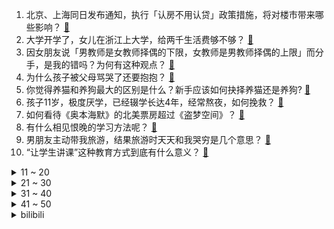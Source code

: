 1. 北京、上海同日发布通知，执行「认房不用认贷」政策措施，将对楼市带来哪些影响？ [:link:](https://www.zhihu.com/question/620177012)
2. 大学开学了，女儿在浙江上大学，给两千生活费够不够？ [:link:](https://www.zhihu.com/question/619959093)
3. 因女朋友说「男教师是女教师择偶的下限，女教师是男教师择偶的上限」而分手，是我的错吗？为何有这种观点？ [:link:](https://www.zhihu.com/question/619195315)
4. 为什么孩子被父母骂哭了还要抱抱？ [:link:](https://www.zhihu.com/question/615833179)
5. 你觉得养猫和养狗最大的区别是什么？新手应该如何抉择养猫还是养狗? [:link:](https://www.zhihu.com/question/613648764)
6. 孩子11岁，极度厌学，已经辍学长达4年，经常熬夜，如何挽救？ [:link:](https://www.zhihu.com/question/620035176)
7. 如何看待《奥本海默》的北美票房超过《盗梦空间》？ [:link:](https://www.zhihu.com/question/619375441)
8. 有什么相见恨晚的学习方法呢？ [:link:](https://www.zhihu.com/question/268565678)
9. 男朋友主动带我旅游，结果旅游时天天和我哭穷是几个意思？ [:link:](https://www.zhihu.com/question/619929502)
10. “让学生讲课”这种教育方式到底有什么意义？ [:link:](https://www.zhihu.com/question/619415942)
<details>
<summary>11 ~ 20</summary>

11. 人到底经历什么，才能大彻大悟？ [:link:](https://www.zhihu.com/question/600714845)
12. 北京、上海、深圳、河南多地公布首套商业性个人住房贷款利率下限，有人利息少了 41 万，哪些人将受益？ [:link:](https://www.zhihu.com/question/620154745)
13. 北上广深等一线城市已集体落实「认房不认贷」，释放什么信号？对二手房交易和二三线城市房地产市场有何影响？ [:link:](https://www.zhihu.com/question/620181211)
14. 为什么《DOTA2》的防御塔伤害这么低，一定威慑力都没有? [:link:](https://www.zhihu.com/question/620015338)
15. 韩媒曝「成龙金喜善时隔 18 年再度合作拍《神话 2》」，对此如何评价？你有哪些期待？ [:link:](https://www.zhihu.com/question/619988995)
16. 冷兵器时代怎么对付大量披甲战象？ [:link:](https://www.zhihu.com/question/450137451)
17. 在制作漫画改编的动画时，原画是否每次都需要学习漫画家的画风？ [:link:](https://www.zhihu.com/question/23168506)
18. 荷兰光刻机出口管制明日生效，商务部回应中荷是否有新的磋商结果，哪些信息值得关注？ [:link:](https://www.zhihu.com/question/620003791)
19. 如何评价《超级马力欧兄弟：惊奇》任天堂专属直面会？ [:link:](https://www.zhihu.com/question/620065156)
20. 住在男朋友家里，他总是要我在他家打扫卫生做家务，我不想做，两人总因为这个事吵架，是我的问题吗？ [:link:](https://www.zhihu.com/question/619329286)
</details>
<details>
<summary>21 ~ 30</summary>

21. 日本福岛核污染水排海进入第 5 天，累计排放量已超千吨，目前影响如何？ [:link:](https://www.zhihu.com/question/619552802)
22. 入职第一天，给新同事带点什么礼物好？ [:link:](https://www.zhihu.com/question/619704045)
23. 在《王者荣耀》中有哪些战绩截图让你珍藏很久？ [:link:](https://www.zhihu.com/question/619836046)
24. 北京顺义区发生 2.7 级地震，具体情况如何？ [:link:](https://www.zhihu.com/question/620160887)
25. 电影《奥本海默》有哪些看似不经意，但却很重要或别有深意的细节？ [:link:](https://www.zhihu.com/question/619675583)
26. 加班熬夜导致头发最近掉的很多，有哪些养发效果好的洗发水推荐？ [:link:](https://www.zhihu.com/question/616665188)
27. 假如有一天你发现你拥有了一颗“神之眼”，你认为（或是希望）他会是什么元素的？ [:link:](https://www.zhihu.com/question/620010755)
28. 看书应该先看什么类的书？ [:link:](https://www.zhihu.com/question/611169301)
29. 卢卡库租借加盟罗马，将身披90号球衣，如何评价卢卡库的职业生涯，他为何无法立足欧洲顶级豪门？ [:link:](https://www.zhihu.com/question/620018503)
30. 人生中的哪个决定，让你命运的齿轮开始倒转？ [:link:](https://www.zhihu.com/question/620148348)
</details>
<details>
<summary>31 ~ 40</summary>

31. 《崩坏：星穹铁道》大家饮月池子战况如何，抽到大青龙了么？ [:link:](https://www.zhihu.com/question/619818188)
32. 9 月 1 日沪指收涨 0.43%，煤炭等周期股集体反弹，超 2700 股上涨，如何看待今日行情？ [:link:](https://www.zhihu.com/question/620121606)
33. 描写「秋」的古诗词有哪些？ [:link:](https://www.zhihu.com/question/620130346)
34. 小猫是怎么理解搬家的？ [:link:](https://www.zhihu.com/question/619958326)
35. 央行 9 月 15 日起下调金融机构外汇存款准备金率 2 个百分点，将产生哪些影响？ [:link:](https://www.zhihu.com/question/620117328)
36. 北京公布「首套房贷利率下限为  LPR+55 个 BP 」，会带来哪些影响？ [:link:](https://www.zhihu.com/question/620142169)
37. 如何评价二次元手游《闪耀 优俊少女（赛马娘）》国服表现？ [:link:](https://www.zhihu.com/question/619773301)
38. 《崩坏：星穹铁道》千星纪游PV「仙舟通鉴•五龙远徙」传达出了什么样的文化内核？ [:link:](https://www.zhihu.com/question/619376493)
39. 民事诉讼法修改表决通过，2024 年1 月 1 日起施行，有哪些变化？哪些信息值得关注？ [:link:](https://www.zhihu.com/question/620121224)
40. 开学第一天，你有哪些难忘的经历？ [:link:](https://www.zhihu.com/question/619680519)
</details>
<details>
<summary>41 ~ 50</summary>

41. 如何评价贝塞斯达新作《星空》首发评分IGN、GS双7，这款游戏哪里不符合期待了吗？ [:link:](https://www.zhihu.com/question/620087133)
42. 你认为什么样的工作容易被取代？你目前的工作容易被替代么？ [:link:](https://www.zhihu.com/question/619160841)
43. 3岁半孩子不想去幼儿园，要不要硬送？ [:link:](https://www.zhihu.com/question/618731043)
44. 如何看待颜宁入选2023年院士有效候选人名单？ [:link:](https://www.zhihu.com/question/619969641)
45. 基因好是一种怎样的体验？ [:link:](https://www.zhihu.com/question/47151897)
46. 如何评价《英雄联盟》新英雄「贝蕾亚」的技能设定？ [:link:](https://www.zhihu.com/question/619988927)
47. 你对新学期有哪些期待？为自己设立了哪些目标？ [:link:](https://www.zhihu.com/question/619681000)
48. 什么是企业社会责任？怎样的企业算是有企业社会责任？ [:link:](https://www.zhihu.com/question/19957607)
49. 3毫秒之内一个订单重复提交两次，java后台怎么防止订单重复提交？跪求大神解惑？ [:link:](https://www.zhihu.com/question/394163745)
50. 广东已有深圳等 10 个地市因台风延迟开学，目前当地情况如何？ [:link:](https://www.zhihu.com/question/620004320)
</details><details>
<summary>bilibili</summary>

</details>